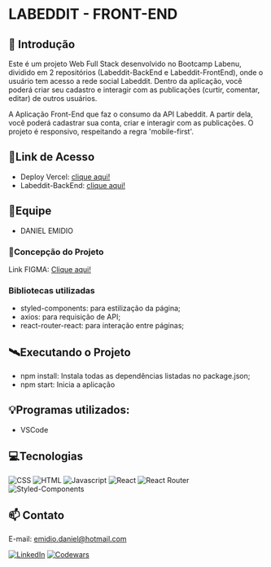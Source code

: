 # LABEDDIT - FRONT-END

## 📖 Introdução

Este é um projeto Web Full Stack desenvolvido no Bootcamp Labenu, dividido em 2 repositórios (Labeddit-BackEnd e Labeddit-FrontEnd), onde o usuário tem acesso a rede social Labeddit. Dentro da aplicação, você poderá criar seu cadastro e interagir com as publicações (curtir, comentar, editar) de outros usuários.

A Aplicação Front-End que faz o consumo da API Labeddit. A partir dela, você poderá cadastrar sua conta, criar e interagir com as publicações. 
O projeto é responsivo, respeitando a regra 'mobile-first'.

## 🔗Link de Acesso
- Deploy Vercel: [clique aqui!](https://labeddit-front-end.vercel.app/) 
- Labeddit-BackEnd: [clique aqui!](https://github.com/DanielEmidio1988/Labeddit-BackEnd)

## 👥Equipe
- DANIEL EMIDIO

### 📄Concepção do Projeto

Link FIGMA: [Clique aqui!](https://www.figma.com/file/Byakv89sjTqI6NG2NRAAKJ/Projeto-Integrador-Labeddit?node-id=0%3A1&t=haX9j5M0lHbjWnAr-0)


### Bibliotecas utilizadas
- styled-components: para estilização da página;
- axios: para requisição de API;
- react-router-react: para interação entre páginas;

## 🛰Executando o Projeto
- npm install: Instala todas as dependências listadas no package.json;
- npm start: Inicia a aplicação

## 💡Programas utilizados:
- VSCode

## 💻Tecnologias 

![CSS](https://img.shields.io/badge/CSS3-1572B6?style=for-the-badge&logo=css3&logoColor=white)
![HTML](https://img.shields.io/badge/HTML5-E34F26?style=for-the-badge&logo=html5&logoColor=white)
![Javascript](https://img.shields.io/badge/JavaScript-323330?style=for-the-badge&logo=javascript&logoColor=F7DF1E)
![React](https://img.shields.io/badge/React-20232A?style=for-the-badge&logo=react&logoColor=61DAFB)
![React Router](https://img.shields.io/badge/React_Router-CA4245?style=for-the-badge&logo=react-router&logoColor=white)
![Styled-Components](https://img.shields.io/badge/styled--components-DB7093?style=for-the-badge&logo=styled-components&logoColor=white)

## 📫 Contato

E-mail: emidio.daniel@hotmail.com

[![LinkedIn](https://img.shields.io/badge/LinkedIn-0077B5?style=for-the-badge&logo=linkedin&logoColor=white)](https://www.linkedin.com/in/danielemidio1988/)
[![Codewars](https://img.shields.io/badge/Codewars-B1361E?style=for-the-badge&logo=Codewars&logoColor=white)](https://www.codewars.com/users/DanielEmidio1988)
